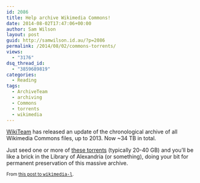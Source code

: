 ```yaml
---
id: 2086
title: Help archive Wikimedia Commons!
date: 2014-08-02T17:47:06+00:00
author: Sam Wilson
layout: post
guid: http://samwilson.id.au/?p=2086
permalink: /2014/08/02/commons-torrents/
views:
  - "3176"
dsq_thread_id:
  - "3859689819"
categories:
  - Reading
tags:
  - ArchiveTeam
  - archiving
  - Commons
  - torrents
  - wikimedia
---
```

[WikiTeam](https://github.com/WikiTeam/wikiteam) has released an update of the chronological archive of all Wikimedia Commons files, up to 2013. Now ~34 TB in total.

Just seed one or more of [these torrents](https://en.wikipedia.org/wiki/User:Emijrp/Wikipedia_Archive#Image_tarballs) (typically 20-40 GB) and you’ll be like a brick in the Library of Alexandria (or something), doing your bit for permanent preservation of this massive archive.

<p style="font-size:smaller">
  From <a href="http://lists.wikimedia.org/pipermail/wikimedia-l/2014-August/073575.html" title="[Wikimedia-l] [Wikimedia Announcements] 34 TB Wikimedia Commons files on archive.org: you can help">this post to <tt>wikimedia-l</tt></a>.
</p>